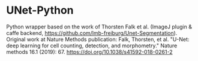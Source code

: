 # UNet-Python

Python wrapper based on the work of Thorsten Falk et al. (ImageJ plugin & caffe backend, https://github.com/lmb-freiburg/Unet-Segmentation).
Original work at Nature Methods publication: Falk, Thorsten, et al. "U-Net: deep learning for cell counting, detection, and morphometry." Nature methods 16.1 (2019): 67. https://doi.org/10.1038/s41592-018-0261-2
